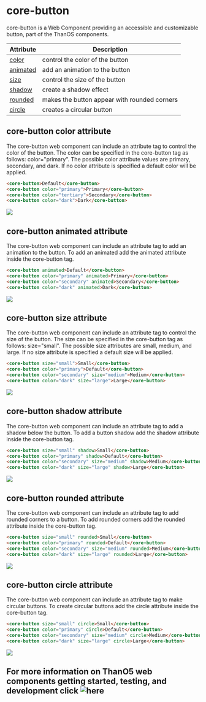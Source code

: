 #  core-button

core-button is a Web Component providing an accessible and customizable button, part of the ThanOS components.

Attribute | Description
--------- | -----------
[color](#core-button-color-attribute) | control the color of the button
[animated](core-button-animated-attribute) | add an animation to the button
[size](#core-button-size-attribute) | control the size of the button
[shadow](#core-button-shadow-attribute) | create a shadow effect
[rounded](#core-button-rounded-attribute) | makes the button appear with rounded corners
[circle](#core-button-circle-attribute) | creates a circular button

## core-button color attribute

The core-button web component can include an attribute tag to control the color of the button.
The color can be specified in the core-button tag as follows: color="primary". The possible color attribute values are primary, secondary, and dark. If no color attribute is specified a default color will be applied.

```html
<core-button>Default</core-button>
<core-button color="primary">Primary</core-button>
<core-button color="tertiary">Secondary</core-button>
<core-button color="dark">Dark</core-button>
```

![](https://media.giphy.com/media/1BGfuBiHcidJuNqKEm/giphy.gif)

## core-button animated attribute

The core-button web component can include an attribute tag to add an animation to the button. To add an animated add the animated attribute inside the core-button tag.

```html
<core-button animated>Default</core-button>
<core-button color="primary" animated>Primary</core-button>
<core-button color="secondary" animated>Secondary</core-button>
<core-button color="dark" animated>Dark</core-button>
```

![](https://media.giphy.com/media/2yvQC4WFKXhziNnYJG/giphy.gif)

## core-button size attribute

The core-button web component can include an attribute tag to control the size of the button. The size can be specified in the core-button tag as follows: size="small". The possible size attributes are small, medium, and large. If no size attribute is specified a default size will be applied.

```html
<core-button size="small">Small</core-button>
<core-button color="primary">Default</core-button>
<core-button color="secondary" size="medium">Medium</core-button>
<core-button color="dark" size="large">Large</core-button>
```

![](https://media.giphy.com/media/5z5Shs1phB1hU3hzai/giphy.gif)

## core-button shadow attribute

The core-button web component can include an attribute tag to add a shadow below the button. To add a button shadow add the shadow attribute inside the core-button tag.

```html
<core-button size="small" shadow>Small</core-button>
<core-button color="primary" shadow>Default</core-button>
<core-button color="secondary" size="medium" shadow>Medium</core-button>
<core-button color="dark" size="large" shadow>Large</core-button>
```

![](https://media.giphy.com/media/8BkMenwYFshncAKkh0/giphy.gif)

## core-button rounded attribute

The core-button web component can include an attribute tag to add rounded corners to a button. To add rounded corners add the rounded attribute inside the core-button tag.

```html
<core-button size="small" rounded>Small</core-button>
<core-button color="primary" rounded>Default</core-button>
<core-button color="secondary" size="medium" rounded>Medium</core-button>
<core-button color="dark" size="large" rounded>Large</core-button>
```

![](https://media.giphy.com/media/pOOnt4GLuq7NIV1d3m/giphy.gif)

## core-button circle attribute

The core-button web component can include an attribute tag to make circular buttons. To create circular buttons add the circle attribute inside the core-button tag.

```html
<core-button size="small" circle>Small</core-button>
<core-button color="primary" circle>Default</core-button>
<core-button color="secondary" size="medium" circle>Medium</core-button>
<core-button color="dark" size="large" circle>Large</core-button>
```

![](https://media.giphy.com/media/KVGmuhmrMptuDdq9QO/giphy.gif)

## For more information on ThanO5 web components getting started, testing, and development click ![here](https://github.com/ucsd-cse112/thanOS#thanos)



